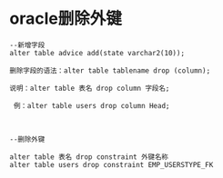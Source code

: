 # oracle删除外键
    --新增字段
    alter table advice add(state varchar2(10));

    删除字段的语法：alter table tablename drop (column);

    说明：alter table 表名 drop column 字段名;

     例：alter table users drop column Head;

     

    --删除外键

    alter table 表名 drop constraint 外键名称
    alter table users drop constraint EMP_USERSTYPE_FK